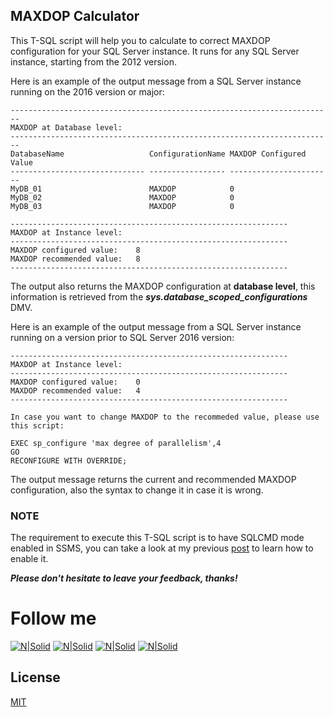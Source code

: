 ## MAXDOP Calculator
This T-SQL script will help you to calculate to correct MAXDOP configuration for your SQL Server instance.
It runs for any SQL Server instance, starting from the 2012 version.

Here is an example of the output message from a SQL Server instance running on the 2016 version or major:
~~~~
------------------------------------------------------------------------
MAXDOP at Database level:
------------------------------------------------------------------------
DatabaseName                   ConfigurationName MAXDOP Configured Value
------------------------------ ----------------- -----------------------
MyDB_01                        MAXDOP            0
MyDB_02                        MAXDOP            0
MyDB_03                        MAXDOP            0
 
--------------------------------------------------------------
MAXDOP at Instance level:
--------------------------------------------------------------
MAXDOP configured value: 	8                             
MAXDOP recommended value: 	8                             
--------------------------------------------------------------
~~~~
The output also returns the MAXDOP configuration at **database level**, this information is retrieved from the **_sys.database_scoped_configurations_** DMV.

Here is an example of the output message from a SQL Server instance running on a version prior to SQL Server 2016 version:
~~~~
--------------------------------------------------------------
MAXDOP at Instance level:
--------------------------------------------------------------
MAXDOP configured value: 	0                             
MAXDOP recommended value: 	4                             
--------------------------------------------------------------
 
In case you want to change MAXDOP to the recommeded value, please use this script:
 
EXEC sp_configure 'max degree of parallelism',4                             
GO
RECONFIGURE WITH OVERRIDE;
~~~~

The output message returns the current and recommended MAXDOP configuration, also the syntax to change it in case it is wrong.

### NOTE
The requirement to execute this T-SQL script is to have SQLCMD mode enabled in SSMS, you can take a look at my previous [post] to learn how to enable it.

**_Please don't hesitate to leave your feedback, thanks!_**

# Follow me
[![N|Solid](http://dbamastery.com/wp-content/uploads/2018/08/if_twitter_circle_color_107170.png)](https://twitter.com/dbamastery) [![N|Solid](http://dbamastery.com/wp-content/uploads/2018/08/if_github_circle_black_107161.png)](https://github.com/dbamaster) [![N|Solid](http://dbamastery.com/wp-content/uploads/2018/08/if_linkedin_circle_color_107178.png)](https://www.linkedin.com/in/croblesdba/) [![N|Solid](http://dbamastery.com/wp-content/uploads/2018/08/if_browser_1055104.png)](http://dbamastery.com/)

## License
[MIT](/LICENSE.md)

[post]: <http://dbamastery.com/tips/sqlcmd-mode-ssms/>

